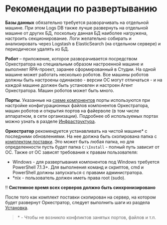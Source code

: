 # Рекомендации по развертыванию

**Базы данных** обязательно требуется разворачивать на отдельной машине. При этом Logs DB также лучше развернуть на отдельной машине от других БД, поскольку данная БД наиболее нагружена, настроить секционирование. Логи желательно собирать и анализировать через Logstash в ElasticSearch (на отдельном сервере) и периодически удалять из БД.

**Робот** – приложение, которое разворачивается посредством Оркестратора на специальным образом настроенной машине и выполняет RPA-проект, заранее сформированный в Студии. На одной машине может работать несколько роботов. Все машины роботов должны быть настроены одинаково - версии ОС могут отличаться - и на каждой машине должен быть установлен и настроен Aгент Оркестратора. Машин роботов может быть много.

**Порты**. Указанные на [схеме компонентов](https://docs.primo-rpa.ru/primo-rpa/orchestrator-new/system-components) порты используются при настройке конфигурационных файлов компонентов Оркестратора, машин роботов и открытия портов на файерволе (в том числе аппаратном, в сети организации). Подробнее об используемых портах можно узнать в разделе [Инфраструктура](https://docs.primo-rpa.ru/primo-rpa/orchestrator-new/ports).

**Оркестратор** рекомендуется устанавливать на чистой машине\* с последними обновлениями. На нее должна быть скопирована папка с [комплектом поставки](https://docs.primo-rpa.ru/primo-rpa/orchestrator/deployment/kit). Это может быть любая папка, но для определенности пусть будет папка `C:\Install` - полный путь зависит от ОС. Также от ОС зависят требования к правам пользователя:
* Windows - для развертывания компонентов под Windows требуется PowerShell 7.1.3+. Для выполнения команд и скриптов, cmd и PowerShell должны запускаться с правами администратора.
* *nix - пользователь должен иметь права root (sudo).

:bangbang: **Системное время всех серверов должно быть синхронизировано**

После того как комплект поставки скопирован на сервер, на котором будет развернут Оркестратор, следует выполнить шаги из раздела [Установка](https://docs.primo-rpa.ru/primo-rpa/orchestrator-new/install/install-overview).

> \* - Чтобы не возникло конфликтов занятых портов, файлов и т.п.
